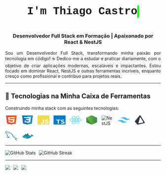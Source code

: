 <div style="text-align: center;">
  <h1 align="center" style="display: inline-block; font-size: 2.5em; font-family: 'Courier New', Courier, monospace; overflow: hidden; white-space: nowrap; border-right: 0.15em solid #00ff00; animation: typing 3.5s steps(30, end), blink-caret 0.5s step-end infinite;">
    I'm Thiago Castro
  </h1>
  <h3 align="center" >Desenvolvedor Full Stack em Formação | Apaixonado por React & NestJS</h3>
</div>

<p align="justify">
    Sou um Desenvolvedor Full Stack, transformando minha paixão por tecnologia em código! ☕ Dedico-me a estudar e praticar diariamente, com o objetivo de criar aplicações modernas, escaláveis e impactantes. Estou focado em dominar React, NestJS e       outras     
    ferramentas incríveis, enquanto cresço como profissional e contribuo para projetos reais.  
</p>

---

## 🚀 Tecnologias na Minha Caixa de Ferramentas
Construindo minha stack com as seguintes tecnologias:

<div style="display: flex; flex-wrap: wrap; gap: 12px; margin: 15px 0;">
  <img align="center" alt="HTML" height="30" width="40" src="https://raw.githubusercontent.com/devicons/devicon/master/icons/html5/html5-original.svg" title="HTML5">
  <img align="center" alt="CSS" height="30" width="40" src="https://raw.githubusercontent.com/devicons/devicon/master/icons/css3/css3-original.svg" title="CSS3">
  <img align="center" alt="JavaScript" height="30" width="40" src="https://raw.githubusercontent.com/devicons/devicon/master/icons/javascript/javascript-plain.svg" title="JavaScript">
  <img align="center" alt="TypeScript" height="30" width="40" src="https://raw.githubusercontent.com/devicons/devicon/master/icons/typescript/typescript-original.svg" title="TypeScript">
  <img align="center" alt="ReactJS" height="30" width="40" src="https://raw.githubusercontent.com/devicons/devicon/master/icons/react/react-original.svg" title="ReactJS">
  <img align="center" alt="NodeJS" height="30" width="40" src="https://raw.githubusercontent.com/devicons/devicon/master/icons/nodejs/nodejs-original.svg" title="NodeJS">
  <img align="center" alt="NestJS" height="40" width="40" src="https://github.com/user-attachments/assets/e762aba6-7fb2-4ba2-9f4e-8c2267d0d321" title="NestJS">
  <img align="center" alt="TailwindCSS" height="30" width="40" src="https://raw.githubusercontent.com/devicons/devicon/master/icons/tailwindcss/tailwindcss-original.svg" title="TailwindCSS">

  <img align="center" alt="Prisma" height="30" width="40" src="https://raw.githubusercontent.com/devicons/devicon/master/icons/prisma/prisma-original.svg" title="Prisma">
  <img align="center" alt="MySQL" height="30" width="40" src="https://raw.githubusercontent.com/devicons/devicon/master/icons/mysql/mysql-original.svg" title="MySQL">
  <img align="center" alt="Docker" height="30" width="40" src="https://raw.githubusercontent.com/devicons/devicon/master/icons/docker/docker-original.svg" title="Docker">
</div>

---

<div style="display: flex; flex-wrap: wrap; gap: 10px; margin: 15px 0;">
  <img src="https://github-readme-stats.vercel.app/api?username=mrtaki67&show_icons=true&theme=radical&hide_border=true" alt="GitHub Stats" />
  <img src="https://github-readme-streak-stats.herokuapp.com/?user=mrtaki67&theme=radical&hide_border=true" alt="GitHub Streak" />
</div>

---


<div align="center" style="display: flex; flex-wrap: wrap; gap: 10px; margin: 15px 0;">
  <a href="mailto:thiagoc.company@gmail.com"><img src="https://img.shields.io/badge/-Gmail-%23D14836?style=for-the-badge&logo=gmail&logoColor=white" target="_blank"></a>
  <a href="https://www.linkedin.com/in/thiago-castro-dev" target="_blank"><img src="https://img.shields.io/badge/-LinkedIn-%230077B5?style=for-the-badge&logo=linkedin&logoColor=white"></a>
  <a href="https://github.com/mrtaki67" target="_blank"><img src="https://img.shields.io/badge/-GitHub-%23181717?style=for-the-badge&logo=github&logoColor=white"></a>
</div>
